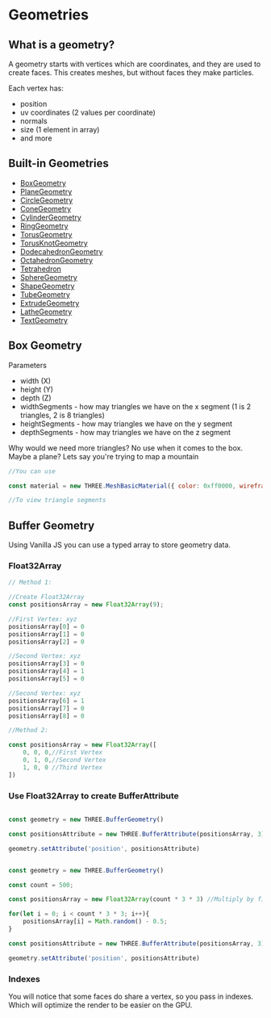 # Geometries

## What is a geometry?

A geometry starts with vertices which are coordinates, and they are used to create faces. This creates meshes, but without faces they make particles.

Each vertex has:

- position
- uv coordinates (2 values per coordinate)
- normals
- size (1 element in array)
- and more

## Built-in Geometries

- [BoxGeometry](https://threejs.org/docs/#api/en/geometries/BoxGeometry)
- [PlaneGeometry](https://threejs.org/docs/#api/en/geometries/PlaneGeometry)
- [CircleGeometry](https://threejs.org/docs/#api/en/geometries/CircleGeometry)
- [ConeGeometry](https://threejs.org/docs/#api/en/geometries/ConeGeometry)
- [CylinderGeometry](https://threejs.org/docs/#api/en/geometries/CylinderGeometry)
- [RingGeometry](https://threejs.org/docs/#api/en/geometries/RingGeometry)
- [TorusGeometry](https://threejs.org/docs/#api/en/geometries/TorusGeometry)
- [TorusKnotGeometry](https://threejs.org/docs/#api/en/geometries/TorusKnotGeometry)
- [DodecahedronGeometry](https://threejs.org/docs/#api/en/geometries/DodecahedronGeometry)
- [OctahedronGeometry](https://threejs.org/docs/#api/en/geometries/OctahedronGeometry)
- [Tetrahedron](https://threejs.org/docs/#api/en/geometries/Tetrahedron)
- [SphereGeometry](https://threejs.org/docs/#api/en/geometries/SphereGeometry)
- [ShapeGeometry](https://threejs.org/docs/#api/en/geometries/ShapeGeometry)
- [TubeGeometry](https://threejs.org/docs/#api/en/geometries/TubeGeometry)
- [ExtrudeGeometry](https://threejs.org/docs/#api/en/geometries/ExtrudeGeometry)
- [LatheGeometry](https://threejs.org/docs/#api/en/geometries/LatheGeometry)
- [TextGeometry](https://threejs.org/docs/#api/en/geometries/TextGeometry)

## Box Geometry

Parameters

- width (X)
- height (Y)
- depth (Z)
- widthSegments - how may triangles we have on the x segment (1 is 2 triangles, 2 is 8 triangles)
- heightSegments - how may triangles we have on the y segment
- depthSegments - how may triangles we have on the z segment

Why would we need more triangles? No use when it comes to the box. Maybe a plane? Lets say you're trying to map a mountain

```javascript
//You can use

const material = new THREE.MeshBasicMaterial({ color: 0xff0000, wireframe: true })

//To view triangle segments

```

## Buffer Geometry

Using Vanilla JS you can use a typed array to store geometry data.

### Float32Array

```javascript
// Method 1:

//Create Float32Array
const positionsArray = new Float32Array(9);

//First Vertex: xyz
positionsArray[0] = 0
positionsArray[1] = 0
positionsArray[2] = 0

//Second Vertex: xyz
positionsArray[3] = 0
positionsArray[4] = 1
positionsArray[5] = 0

//Second Vertex: xyz
positionsArray[6] = 1
positionsArray[7] = 0
positionsArray[8] = 0

//Method 2:

const positionsArray = new Float32Array([
    0, 0, 0,//First Vertex
    0, 1, 0,//Second Vertex
    1, 0, 0 //Third Vertex
])
```

### Use Float32Array to create BufferAttribute

```javascript

const geometry = new THREE.BufferGeometry()

const positionsAttribute = new THREE.BufferAttribute(positionsArray, 3)

geometry.setAttribute('position', positionsAttribute)

```

```javascript

const geometry = new THREE.BufferGeometry()

const count = 500;

const positionsArray = new Float32Array(count * 3 * 3) //Multiply by first three because each triangle has 3 vertexes and multiply for each 3 to get the triangles

for(let i = 0; i < count * 3 * 3; i++){
    positionsArray[i] = Math.random() - 0.5;
}

const positionsAttribute = new THREE.BufferAttribute(positionsArray, 3)

geometry.setAttribute('position', positionsAttribute)

```

### Indexes

You will notice that some faces do share a vertex, so you pass in indexes. Which will optimize the render to be easier on the GPU.
